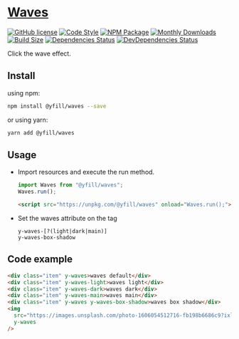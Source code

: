 # [Waves](https://yfill.cn/waves)

[![GitHub license][mit]][mit-url]
[![Code Style][code-style]][code-style-url]
[![NPM Package][npm]][npm-url]
[![Monthly Downloads][md]][md-url]
[![Build Size][build-size]][build-size-url]
[![Dependencies Status][dependencies-status]][dependencies-status-url]
[![DevDependencies Status][dev-dependencies-status]][dev-dependencies-status-url]

Click the wave effect.

## Install

using npm:

```sh
npm install @yfill/waves --save
```

or using yarn:

```sh
yarn add @yfill/waves
```

## Usage

- Import resources and execute the run method.

  ```js
  import Waves from "@yfill/waves";
  Waves.run();
  ```

  ```html
  <script src="https://unpkg.com/@yfill/waves" onload="Waves.run();"></script>
  ```

- Set the waves attribute on the tag
  ```
  y-waves-[?(light|dark|main)]
  y-waves-box-shadow
  ```

## Code example

```html
<div class="item" y-waves>waves default</div>
<div class="item" y-waves-light>waves light</div>
<div class="item" y-waves-dark>waves dark</div>
<div class="item" y-waves-main>waves main</div>
<div class="item" y-waves y-waves-box-shadow>waves box shadow</div>
<img
  src="https://images.unsplash.com/photo-1606054512716-fb198b6686c9?ixlib=rb-1.2.1&ixid=eyJhcHBfaWQiOjEyMDd9&auto=format&fit=crop&w=751&q=80"
  y-waves
/>
```

[mit]: https://img.shields.io/badge/license-MIT-blue.svg
[mit-url]: https://github.com/Yfill/waves/blob/main/LICENSE
[code-style]: https://img.shields.io/badge/code_style-airbnb-brightgreen
[code-style-url]: https://www.npmjs.com/package/eslint-config-airbnb
[md]: https://badgen.net/npm/dm/@yfill/waves
[md-url]: https://npmcharts.com/compare/@yfill/waves?minimal=true
[npm]: https://img.shields.io/npm/v/@yfill/waves.svg
[npm-url]: https://www.npmjs.com/package/@yfill/waves
[build-size]: https://badgen.net/bundlephobia/minzip/@yfill/waves
[build-size-url]: https://bundlephobia.com/result?p=@yfill/waves
[dependencies-status]: https://david-dm.org/Yfill/waves/status.svg
[dependencies-status-url]: https://david-dm.org/Yfill/waves
[dev-dependencies-status]: https://david-dm.org/Yfill/waves/dev-status.svg
[dev-dependencies-status-url]: https://david-dm.org/Yfill/waves?type=dev
